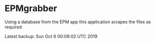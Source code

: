 # EPMgrabber
Using a database from the EPM app this application scrapes the files as required


Latest backup: Sun Oct 6 00:08:02 UTC 2019
